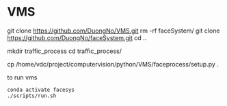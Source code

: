 # VMS
git clone https://github.com/DuongNo/VMS.git
rm -rf faceSystem/
git clone https://github.com/DuongNo/faceSystem.git
cd ..

mkdir traffic_process
cd traffic_process/

cp /home/vdc/project/computervision/python/VMS/faceprocess/setup.py .

to run vms
```
conda activate facesys
./scripts/run.sh
```


